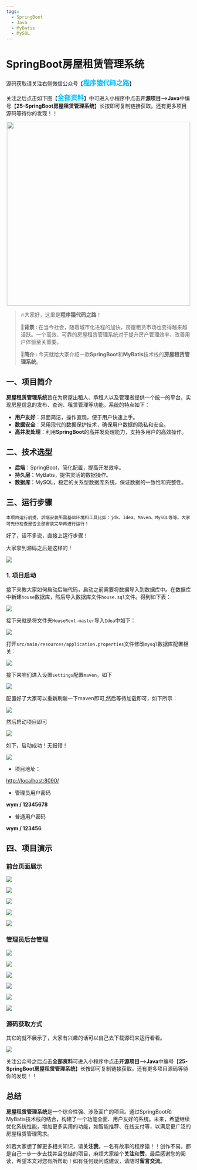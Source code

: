 ```yaml
---
tags:
  - SpringBoot
  - Java
  - MyBatis
  - MySQL
---
```




# SpringBoot房屋租赁管理系统

源码获取请关注右侧微信公众号【<span style="font-weight: bold;text-align:left;font-size: 18px;color:#00bfff">程序猿代码之路</span>】

关注之后点击如下图【<span style="font-weight: bold;text-align:left;font-size: 18px;color:#00bfff">全部资料</span>】中可进入小程序中点击**开源项目**—>**Java**中编号【**25-SpringBoot房屋租赁管理系统**】长按即可复制链接获取。还有更多项目源码等待你的发现！！

<p align = "center">    
<img  src="https://files.mdnice.com/user/64619/fc3a72d4-6b57-4886-9085-1f216b3dd7d0.png" width="500" />
</p>





>🔥大家好，这里是**程序猿代码之路**！
> 
><strong>💐背景 : </strong>在当今社会，随着城市化进程的加快，房屋租赁市场也变得越来越活跃。一个高效、可靠的房屋租赁管理系统对于提升房产管理效率、改善用户体验至关重要。
> 
><strong>🤟简介 : </strong>今天就给大家介绍一款**SpringBoot**和**MyBatis**技术栈的**房屋租赁管理系统**。


## 一、项目简介

**房屋租赁管理系统**旨在为房屋出租人、承租人以及管理者提供一个统一的平台，实现房屋信息的发布、查询、租赁管理等功能。系统的特点如下：

- **用户友好**：界面简洁，操作直观，便于用户快速上手。
- **数据安全**：采用现代的数据保护技术，确保用户数据的隐私和安全。
- **高并发处理**：利用**SpringBoot**的高并发处理能力，支持多用户的高效操作。

## 二、技术选型

- **后端**：SpringBoot，简化配置，提高开发效率。
- **持久层**：MyBatis，提供灵活的数据操作。
- **数据库**：MySQL，稳定的关系型数据库系统，保证数据的一致性和完整性。

## 三、运行步骤

`本项目运行前提，后端安装所需基础环境和工具比如：jdk、Idea、Maven、MySQL等等。大家可先行检查是否全部安装完毕再进行运行！`

好了，话不多说，直接上运行步骤！

大家拿到源码之后是这样的！

![](https://files.mdnice.com/user/72278/00ee0756-d564-40b2-8935-2e6e9b1d7749.png)

### 1. 项目启动

接下来教大家如何启动后端代码，启动之前需要将数据导入到数据库中。在数据库中新建`house`数据库，然后导入数据库文件`house.sql`文件。得到如下表：


![](https://files.mdnice.com/user/72278/494a83d7-be8f-4dd9-8300-aafc9aa1f16a.png)




接下来就是将文件夹`HouseRent-master`导入`Idea`中如下：



![](https://files.mdnice.com/user/72278/bf626340-b04b-4f3b-94ee-a7c831d741bc.png)



打开`src/main/resources/application.properties`文件修改`mysql`数据库配置相关：



![](https://files.mdnice.com/user/72278/938459ed-b36b-40ac-94bf-93e3e837c076.png)



接下来咱们进入设置`settings`配置`maven`。如下

![](https://files.mdnice.com/user/64619/ca6a3c89-709b-4ccc-b730-e2a9a75037be.png)

配置好了大家可以重新刷新一下maven即可,然后等待加载即可，如下所示：



![](https://files.mdnice.com/user/72278/9287cc5e-9d70-4bd8-861a-8b8ff82df94b.png)


然后启动项目即可



![](https://files.mdnice.com/user/72278/e59f8c77-a11b-4588-b050-3117ed6b0d77.png)



如下，启动成功！无报错！


![](https://files.mdnice.com/user/72278/4cca37a2-4303-4f42-ab79-6ec0f5c3fd64.png)




- 项目地址：

[http://localhost:8090/](http://localhost:8090/)

- 管理员用户密码

**wym / 12345678**

- 普通用户密码

**wym / 123456**

## 四、项目演示

### 前台页面展示



![](https://files.mdnice.com/user/72278/6feb7f35-c331-4c15-a3d9-d167343a6458.png)


![](https://files.mdnice.com/user/72278/5c7a5618-0ca0-4508-b522-1bcd953076f3.jpg)



![](https://files.mdnice.com/user/72278/d999818f-0d2f-490f-b988-9a512051f500.png)


![](https://files.mdnice.com/user/72278/f22bb2a7-652b-4b9f-80d8-f0ee17096c14.png)


![](https://files.mdnice.com/user/72278/e9c6feae-0971-458a-89a0-29c8431fe44b.png)



### 管理员后台管理


![](https://files.mdnice.com/user/72278/6d33db6f-4bdd-4f89-bcaa-cca8def85466.png)


![](https://files.mdnice.com/user/72278/0fb8e2af-55a4-4718-aec3-be4df2c0f3cc.png)

![](https://files.mdnice.com/user/72278/06a4d7e6-95ff-450c-8a00-7b579b809a0f.png)

![](https://files.mdnice.com/user/72278/1c292352-c913-40b7-a8e9-5e0102b92456.png)

![](https://files.mdnice.com/user/72278/f39aa164-21d7-4f95-828e-5152c8e74be7.png)

![](https://files.mdnice.com/user/72278/b48c3d9d-98ed-4168-864c-4039033da387.png)

### 源码获取方式

其它的就不展示了，大家有兴趣的话可以自己去下载源码来运行看看。

![](https://files.mdnice.com/user/64619/fc3a72d4-6b57-4886-9085-1f216b3dd7d0.png)

关注公众号之后点击**全部资料**可进入小程序中点击**开源项目**—>**Java**中编号【**25-SpringBoot房屋租赁管理系统**】长按即可复制链接获取。还有更多项目源码等待你的发现！！


## 总结

**房屋租赁管理系统**是一个综合性强、涉及面广的项目。通过SpringBoot和MyBatis技术栈的结合，构建了一个功能全面、用户友好的系统。未来，希望继续优化系统性能，增加更多实用的功能，如智能推荐、在线支付等，以满足更广泛的房屋租赁管理需求。


如若大家想了解更多相关知识，请**关注我**，一名有故事的程序猿！！创作不易，都是自己一步一步去找并且总结的项目，麻烦大家给个**关注**和**赞**，最后感谢您的阅读，希望本文对您有所帮助！如有任何疑问或建议，请随时**留言交流**。
